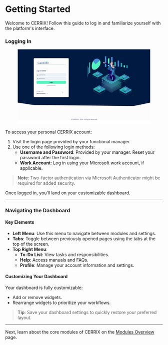 # Getting Started

Welcome to CERRIX! Follow this guide to log in and familiarize yourself with the platform's interface.

### Logging In

<figure><img src="../.gitbook/assets/logging_in_page_screenshot_2 (1).jpg" alt=""><figcaption></figcaption></figure>

To access your personal CERRIX account:

1. Visit the login page provided by your functional manager.
2. Use one of the following login methods:
   * **Username and Password**: Provided by your manager. Reset your password after the first login.
   * **Work Account**: Log in using your Microsoft work account, if applicable.

> **Note**: Two-factor authentication via Microsoft Authenticator might be required for added security.

Once logged in, you’ll land on your customizable dashboard.

***

### Navigating the Dashboard

#### Key Elements

* **Left Menu**: Use this menu to navigate between modules and settings.
* **Tabs**: Toggle between previously opened pages using the tabs at the top of the screen.
* **Top Right Menu**:
  * **To-Do List**: View tasks and responsibilities.
  * **Help**: Access manuals and FAQs.
  * **Profile**: Manage your account information and settings.

#### Customizing Your Dashboard

Your dashboard is fully customizable:

* Add or remove widgets.
* Rearrange widgets to prioritize your workflows.

> **Tip**: Save your dashboard settings to quickly restore your preferred layout.

***

Next, learn about the core modules of CERRIX on the [Modules Overview](module-overview/) page.
